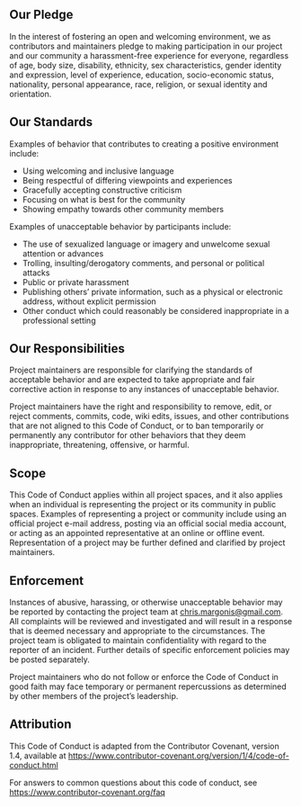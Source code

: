 Our Pledge
---

In the interest of fostering an open and welcoming environment, we as contributors and maintainers pledge to making participation in our project and our community a harassment-free experience for everyone, regardless of age, body size, disability, ethnicity, sex characteristics, gender identity and expression, level of experience, education, socio-economic status, nationality, personal appearance, race, religion, or sexual identity and orientation.

Our Standards
---

Examples of behavior that contributes to creating a positive environment include:

- Using welcoming and inclusive language
- Being respectful of differing viewpoints and experiences
- Gracefully accepting constructive criticism
- Focusing on what is best for the community
- Showing empathy towards other community members

Examples of unacceptable behavior by participants include:

- The use of sexualized language or imagery and unwelcome sexual attention or advances
- Trolling, insulting/derogatory comments, and personal or political attacks
- Public or private harassment
- Publishing others’ private information, such as a physical or electronic address, without explicit permission
- Other conduct which could reasonably be considered inappropriate in a professional setting

Our Responsibilities
---
Project maintainers are responsible for clarifying the standards of acceptable behavior and 
are expected to take appropriate and fair corrective action in response to any instances of 
unacceptable behavior.

Project maintainers have the right and responsibility to remove, edit, or reject comments, commits,
code, wiki edits, issues, and other contributions that are not aligned to this Code of Conduct, 
or to ban temporarily or permanently any contributor for other behaviors that they deem inappropriate,
 threatening, offensive, or harmful.

Scope
---
This Code of Conduct applies within all project spaces, and it also applies when an individual is 
representing the project or its community in public spaces. Examples of representing a project or 
community include using an official project e-mail address, posting via an official social media account, 
or acting as an appointed representative at an online or offline event. Representation of a project 
may be further defined and clarified by project maintainers.

Enforcement
---
Instances of abusive, harassing, or otherwise unacceptable behavior may be reported by contacting 
the project team at chris.margonis@gmail.com. All complaints will be reviewed and investigated and 
will result in a response that is deemed necessary and appropriate to the circumstances. 
The project team is obligated to maintain confidentiality with regard to the reporter of an incident. 
Further details of specific enforcement policies may be posted separately.

Project maintainers who do not follow or enforce the Code of Conduct in good faith may face temporary or permanent repercussions as determined by other members of the project’s leadership.

Attribution
---
This Code of Conduct is adapted from the Contributor Covenant, version 1.4, available 
at https://www.contributor-covenant.org/version/1/4/code-of-conduct.html

For answers to common questions about this code of conduct, see https://www.contributor-covenant.org/faq